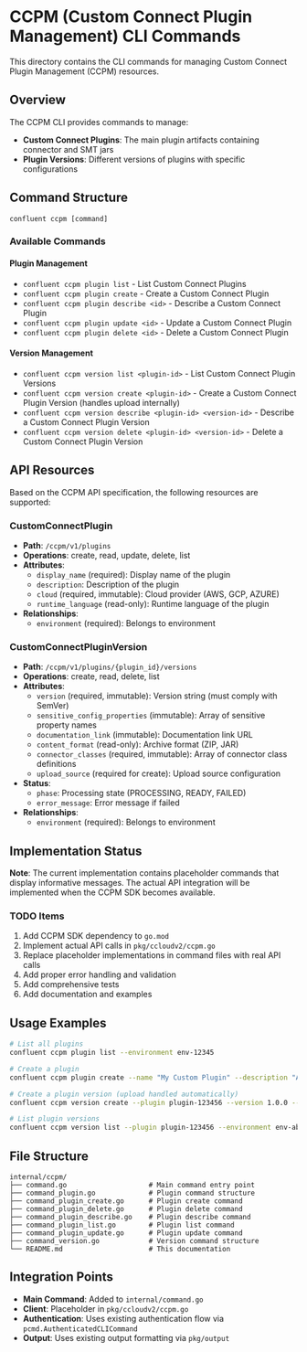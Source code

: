 # CCPM (Custom Connect Plugin Management) CLI Commands

This directory contains the CLI commands for managing Custom Connect Plugin Management (CCPM) resources.

## Overview

The CCPM CLI provides commands to manage:
- **Custom Connect Plugins**: The main plugin artifacts containing connector and SMT jars
- **Plugin Versions**: Different versions of plugins with specific configurations

## Command Structure

```
confluent ccpm [command]
```

### Available Commands

#### Plugin Management
- `confluent ccpm plugin list` - List Custom Connect Plugins
- `confluent ccpm plugin create` - Create a Custom Connect Plugin
- `confluent ccpm plugin describe <id>` - Describe a Custom Connect Plugin
- `confluent ccpm plugin update <id>` - Update a Custom Connect Plugin
- `confluent ccpm plugin delete <id>` - Delete a Custom Connect Plugin

#### Version Management
- `confluent ccpm version list <plugin-id>` - List Custom Connect Plugin Versions
- `confluent ccpm version create <plugin-id>` - Create a Custom Connect Plugin Version (handles upload internally)
- `confluent ccpm version describe <plugin-id> <version-id>` - Describe a Custom Connect Plugin Version
- `confluent ccpm version delete <plugin-id> <version-id>` - Delete a Custom Connect Plugin Version

## API Resources

Based on the CCPM API specification, the following resources are supported:

### CustomConnectPlugin
- **Path**: `/ccpm/v1/plugins`
- **Operations**: create, read, update, delete, list
- **Attributes**:
  - `display_name` (required): Display name of the plugin
  - `description`: Description of the plugin
  - `cloud` (required, immutable): Cloud provider (AWS, GCP, AZURE)
  - `runtime_language` (read-only): Runtime language of the plugin
- **Relationships**:
  - `environment` (required): Belongs to environment

### CustomConnectPluginVersion
- **Path**: `/ccpm/v1/plugins/{plugin_id}/versions`
- **Operations**: create, read, delete, list
- **Attributes**:
  - `version` (required, immutable): Version string (must comply with SemVer)
  - `sensitive_config_properties` (immutable): Array of sensitive property names
  - `documentation_link` (immutable): Documentation link URL
  - `content_format` (read-only): Archive format (ZIP, JAR)
  - `connector_classes` (required, immutable): Array of connector class definitions
  - `upload_source` (required for create): Upload source configuration
- **Status**:
  - `phase`: Processing state (PROCESSING, READY, FAILED)
  - `error_message`: Error message if failed
- **Relationships**:
  - `environment` (required): Belongs to environment

## Implementation Status

**Note**: The current implementation contains placeholder commands that display informative messages. The actual API integration will be implemented when the CCPM SDK becomes available.

### TODO Items
1. Add CCPM SDK dependency to `go.mod`
2. Implement actual API calls in `pkg/ccloudv2/ccpm.go`
3. Replace placeholder implementations in command files with real API calls
4. Add proper error handling and validation
5. Add comprehensive tests
6. Add documentation and examples

## Usage Examples

```bash
# List all plugins
confluent ccpm plugin list --environment env-12345

# Create a plugin
confluent ccpm plugin create --name "My Custom Plugin" --description "A custom connector" --cloud AWS --environment env-12345

# Create a plugin version (upload handled automatically)
confluent ccpm version create --plugin plugin-123456 --version 1.0.0 --environment env-abcdef --plugin-file datagen.zip --connector-classes 'io.confluent.kafka.connect.datagen.DatagenConnector:SOURCE'

# List plugin versions
confluent ccpm version list --plugin plugin-123456 --environment env-abcdef
```

## File Structure

```
internal/ccpm/
├── command.go                    # Main command entry point
├── command_plugin.go             # Plugin command structure
├── command_plugin_create.go      # Plugin create command
├── command_plugin_delete.go      # Plugin delete command
├── command_plugin_describe.go    # Plugin describe command
├── command_plugin_list.go        # Plugin list command
├── command_plugin_update.go      # Plugin update command
├── command_version.go            # Version command structure
└── README.md                     # This documentation
```

## Integration Points

- **Main Command**: Added to `internal/command.go`
- **Client**: Placeholder in `pkg/ccloudv2/ccpm.go`
- **Authentication**: Uses existing authentication flow via `pcmd.AuthenticatedCLICommand`
- **Output**: Uses existing output formatting via `pkg/output` 